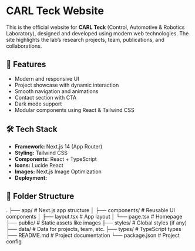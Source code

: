 # CARL Teck Website

This is the official website for **CARL Teck** (Control, Automotive & Robotics Laboratory), designed and developed using modern web technologies. The site highlights the lab’s research projects, team, publications, and collaborations.

## 🚀 Features

- Modern and responsive UI
- Project showcase with dynamic interaction
- Smooth navigation and animations
- Contact section with CTA
- Dark mode support
- Modular components using React & Tailwind CSS

## 🛠 Tech Stack

- **Framework:** Next.js 14 (App Router)
- **Styling:** Tailwind CSS
- **Components:** React + TypeScript
- **Icons:** Lucide React
- **Images:** Next.js Image Optimization
- **Deployment:** 

## 📁 Folder Structure
.
├── app/ # Next.js app structure
│ ├── components/ # Reusable UI components
│ ├── layout.tsx # App layout
│ └── page.tsx # Homepage
├── public/ # Static assets like images
├── styles/ # Global styles (if any)
├── data/ # Data for projects, team, etc.
├── types/ # TypeScript types
├── README.md # Project documentation
└── package.json # Project config

